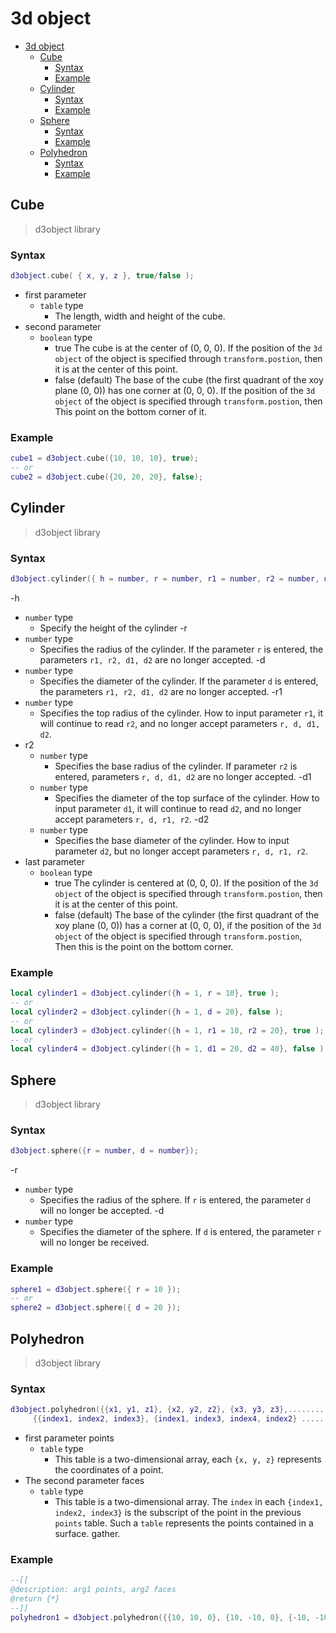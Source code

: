 # 3d object
- [3d object](#3d-object)
  - [Cube](#cube)
    - [Syntax](#syntax)
    - [Example](#example)
  - [Cylinder](#cylinder)
    - [Syntax](#syntax-1)
    - [Example](#example-1)
  - [Sphere](#sphere)
    - [Syntax](#syntax-2)
    - [Example](#example-2)
  - [Polyhedron](#polyhedron)
    - [Syntax](#syntax-3)
    - [Example](#example-3)

## Cube

> d3object library

### Syntax

```lua
d3object.cube( { x, y, z }, true/false );
```
- first parameter
   - `table` type
     - The length, width and height of the cube.
- second parameter
   - `boolean` type
     - true The cube is at the center of (0, 0, 0). If the position of the `3d object` of the object is specified through `transform.postion`, then it is at the center of this point.
     - false (default) The base of the cube (the first quadrant of the xoy plane (0, 0)) has one corner at (0, 0, 0). If the position of the `3d object` of the object is specified through `transform.postion`, then This point on the bottom corner of it.

### Example

```lua
cube1 = d3object.cube({10, 10, 10}, true);
-- or
cube2 = d3object.cube({20, 20, 20}, false);
```

## Cylinder

> d3object library

### Syntax

```lua
d3object.cylinder({ h = number, r = number, r1 = number, r2 = number, d = number, d1 = number, d2 = number }, true/false );
```

-h
   - `number` type
     - Specify the height of the cylinder
-r
   - `number` type
     - Specifies the radius of the cylinder. If the parameter `r` is entered, the parameters `r1, r2, d1, d2` are no longer accepted.
-d
   - `number` type
     - Specifies the diameter of the cylinder. If the parameter `d` is entered, the parameters `r1, r2, d1, d2` are no longer accepted.
-r1
   - `number` type
     - Specifies the top radius of the cylinder. How to input parameter `r1`, it will continue to read `r2`, and no longer accept parameters `r, d, d1, d2`.
- r2
   - `number` type
     - Specifies the base radius of the cylinder. If parameter `r2` is entered, parameters `r, d, d1, d2` are no longer accepted.
-d1
   - `number` type
     - Specifies the diameter of the top surface of the cylinder. How to input parameter `d1`, it will continue to read `d2`, and no longer accept parameters `r, d, r1, r2`.
-d2
   - `number` type
     - Specifies the base diameter of the cylinder. How to input parameter `d2`, but no longer accept parameters `r, d, r1, r2`.
- last parameter
   - `boolean` type
     - true The cylinder is centered at (0, 0, 0). If the position of the `3d object` of the object is specified through `transform.postion`, then it is at the center of this point.
     - false (default) The base of the cylinder (the first quadrant of the xoy plane (0, 0)) has a corner at (0, 0, 0), if the position of the `3d object` of the object is specified through `transform.postion`, Then this is the point on the bottom corner.

### Example

```lua
local cylinder1 = d3object.cylinder({h = 1, r = 10}, true );
-- or
local cylinder2 = d3object.cylinder({h = 1, d = 20}, false );
-- or
local cylinder3 = d3object.cylinder({h = 1, r1 = 10, r2 = 20}, true );
-- or
local cylinder4 = d3object.cylinder({h = 1, d1 = 20, d2 = 40}, false );
```

## Sphere

> d3object library

### Syntax

```lua
d3object.sphere({r = number, d = number});
```

-r
   - `number` type
     - Specifies the radius of the sphere. If `r` is entered, the parameter `d` will no longer be accepted.
-d
   - `number` type
     - Specifies the diameter of the sphere. If `d` is entered, the parameter `r` will no longer be received.

### Example

```lua
sphere1 = d3object.sphere({ r = 10 });
-- or
sphere2 = d3object.sphere({ d = 20 });
```

## Polyhedron

> d3object library

### Syntax

```lua
d3object.polyhedron({{x1, y1, z1}, {x2, y2, z2}, {x3, y3, z3},.........},
     {{index1, index2, index3}, {index1, index3, index4, index2} ............});
```

- first parameter points
   - `table` type
     - This table is a two-dimensional array, each `{x, y, z}` represents the coordinates of a point.
- The second parameter faces
   - `table` type
     - This table is a two-dimensional array. The `index` in each `{index1, index2, index3}` is the subscript of the point in the previous `points` table. Such a `table` represents the points contained in a surface. gather.

### Example
```lua
--[[
@description: arg1 points, arg2 faces
@return {*}
--]]
polyhedron1 = d3object.polyhedron({{10, 10, 0}, {10, -10, 0}, {-10, -10, 0}, {-10, 10, 0}}, {{0, 1, 4}, {1, 2, 4}, {2, 3, 4}, {3, 0, 4}, {1, 0, 3}, {2, 1, 3}});
```
